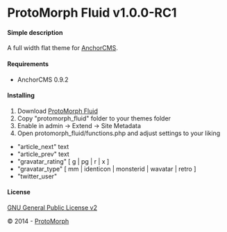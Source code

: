 ProtoMorph Fluid v1.0.0-RC1
======================

#### Simple description

A full width flat theme for [AnchorCMS][2].

#### Requirements

- AnchorCMS 0.9.2

#### Installing

1. Download [ProtoMorph Fluid][4]
2. Copy "protomorph_fluid" folder to your themes folder
3. Enable in admin -> Extend -> Site Metadata
4. Open protomorph_fluid/functions.php and adjust settings to your liking
 - "article_next" text
 - "article_prev" text
 - "gravatar_rating" [ g | pg | r | x ]
 - "gravatar_type" [ mm | identicon | monsterid | wavatar | retro ]
 - "twitter_user"

#### License

[GNU General Public License v2][3]

© 2014 - [ProtoMorph][1]

[1]: http://protomorph.cf/
[2]: http://anchorcms.com/
[3]: http://opensource.org/licenses/GPL-2.0
[4]: https://github.com/protomorph/anchor-protomorph_fluid/archive/master.zip
